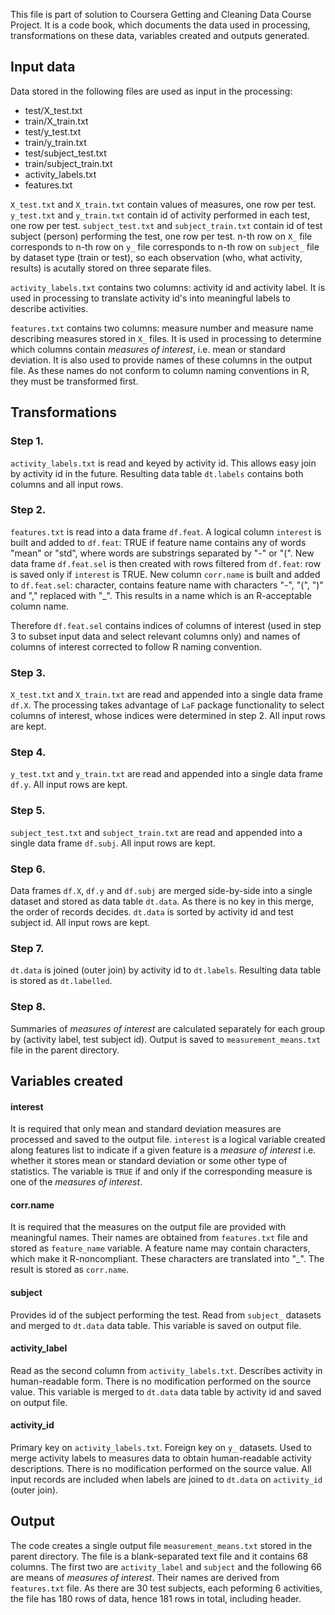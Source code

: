 This file is part of solution to Coursera Getting and Cleaning Data Course Project. It is a code book, which documents the data used in processing, transformations on these data, variables created and outputs generated.

## Input data

Data stored in the following files are used as input in the processing:
- test/X_test.txt
- train/X_train.txt
- test/y_test.txt
- train/y_train.txt
- test/subject_test.txt
- train/subject_train.txt
- activity_labels.txt
- features.txt

`X_test.txt` and `X_train.txt` contain values of measures, one row per test. `y_test.txt` and `y_train.txt` contain id of activity performed in each test, one row per test. `subject_test.txt` and `subject_train.txt` contain id of test subject (person) performing the test, one row per test. n-th row on `X_` file corresponds to n-th row on `y_` file corresponds to n-th row on `subject_` file by dataset type (train or test), so each observation (who, what activity, results) is acutally stored on three separate files.

`activity_labels.txt` contains two columns: activity id and activity label. It is used in processing to translate activity id's into meaningful labels to describe activities.

`features.txt` contains two columns: measure number and measure name describing measures stored in `X_` files. It is used in processing to determine which columns contain *measures of interest*, i.e. mean or standard deviation. It is also used to provide names of these columns in the output file. As these names do not conform to column naming conventions in R, they must be transformed first.


## Transformations

### Step 1.
`activity_labels.txt` is read and keyed by activity id. This allows easy join by activity id in the future. Resulting data table `dt.labels` contains both columns and all input rows.

### Step 2.
`features.txt` is read into a data frame `df.feat`.
A logical column `interest` is built and added to `df.feat`: TRUE if feature name contains any of words "mean" or "std", where words are substrings separated by "-" or "(".
New data frame `df.feat.sel` is then created with rows filtered from `df.feat`: row is saved only if `interest` is TRUE.
New column `corr.name` is built and added to `df.feat.sel`: character, contains feature name with characters "-", "(", ")" and "," replaced with "_". This results in a name which is an R-acceptable column name.

Therefore `df.feat.sel` contains indices of columns of interest (used in step 3 to subset input data and select relevant columns only) and names of columns of interest corrected to follow R naming convention.

### Step 3.
`X_test.txt` and `X_train.txt` are read and appended into a single data frame `df.X`. The processing takes advantage of `LaF` package functionality to select columns of interest, whose indices were determined in step 2. All input rows are kept.

### Step 4.
`y_test.txt` and `y_train.txt`  are read and appended into a single data frame `df.y`. All input rows are kept.

### Step 5.
`subject_test.txt` and `subject_train.txt`  are read and appended into a single data frame `df.subj`. All input rows are kept.

### Step 6.
Data frames `df.X`, `df.y` and `df.subj` are merged side-by-side into a single dataset and stored as data table `dt.data`. As there is no key in this merge, the order of records decides. `dt.data` is sorted by activity id and test subject id. All input rows are kept.

### Step 7.
`dt.data` is joined (outer join) by activity id to `dt.labels`. Resulting data table is stored as `dt.labelled`.

### Step 8.
Summaries of *measures of interest* are calculated separately for each group by (activity label, test subject id). Output is saved to `measurement_means.txt` file in the parent directory.


## Variables created

#### interest
It is required that only mean and standard deviation measures are processed and saved to the output file. `interest` is a logical variable created along features list to indicate if a given feature is a *measure of interest* i.e. whether it stores mean or standard deviation or some other type of statistics.
The variable is `TRUE` if and only if the corresponding measure is one of the *measures of interest*.

#### corr.name
It is required that the measures on the output file are provided with meaningful names. Their names are obtained from `features.txt` file and stored as `feature_name` variable.
A feature name may contain characters, which make it R-noncompliant. These characters are translated into "_". The result is stored as `corr.name`.

#### subject
Provides id of the subject performing the test. Read from `subject_` datasets and merged to `dt.data` data table.
This variable is saved on output file.

#### activity_label
Read as the second column from `activity_labels.txt`. Describes activity in human-readable form. There is no modification performed on the source value.
This variable is merged to `dt.data` data table by activity id and saved on output file.

#### activity_id
Primary key on `activity_labels.txt`. Foreign key on `y_` datasets. Used to merge activity labels to measures data to obtain human-readable activity descriptions. There is no modification performed on the source value. 
All input records are included when labels are joined to `dt.data` on `activity_id` (outer join).

## Output
The code creates a single output file `measurement_means.txt` stored in the parent directory. The file is a blank-separated text file and it contains 68 columns. The first two are `activity_label` and `subject` and the following 66 are means of *measures of interest*. Their names are derived from `features.txt` file.
As there are 30 test subjects, each peforming 6 activities, the file has 180 rows of data, hence 181 rows in total, including header.


